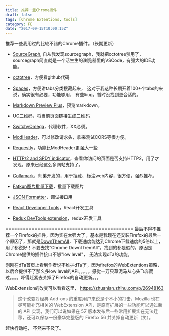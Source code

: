 ```yaml
---
title: 推荐一些Chrome插件
draft: false
tags: [Chrome Extentions, tools]
category: FE
date: "2017-09-15T10:00:15Z"
---
```


推荐一些我用过的比较不错的Chrome插件。（长期更新）

* [SourceGraph](https://about.sourcegraph.com/), 自从我发现sourcegraph，我就把octotree禁用了，sourcegraph简直就是一个活生生的浏览器里的VSCode，有强大的IDE功能。
* [octotree](https://github.com/buunguyen/octotree)，方便看github代码

* [Spaces](https://chrome.google.com/webstore/detail/spaces/cenkmofngpohdnkbjdpilgpmbiiljjim)，方便讲tabs分类搜藏起来， 这对于我这种长期开着100+个tabs的来说，确实很有必要，功能够用， 有些bug，暂时没找到更合适的。
* [Markdown Preview Plus](https://chrome.google.com/webstore/detail/markdown-preview-plus/febilkbfcbhebfnokafefeacimjdckgl)，预览markdown。
* [UC二维码](https://chrome.google.com/webstore/detail/uc-qr-code/nhelohnehpahakjoklmodmogclacjgdj)，将当前页面链接生成二维码
* [SwitchyOmega](https://github.com/FelisCatus/SwitchyOmega)，代理软件，XX必须。
* [ModHeader](https://chrome.google.com/webstore/detail/modheader/idgpnmonknjnojddfkpgkljpfnnfcklj)，可以修改请求头，拿来测试CORS等很方便。
* [Requestly](https://www.requestly.in/)，功能比ModHeader更强大一些
* [HTTP/2 and SPDY indicator](https://chrome.google.com/webstore/detail/http2-and-spdy-indicator/mpbpobfflnpcgagjijhmgnchggcjblin)，查看你访问的页面是否支持HTTP2，用了才发现，原来已经这么多网站支持了。
* [Collamark](http://collamark.com/)，师弟开发的，用于搜藏、标注web内容，很方便，强烈推荐。
* [Fatkun图片批量下载](https://chrome.google.com/webstore/detail/fatkun-batch-download-ima/nnjjahlikiabnchcpehcpkdeckfgnohf)，批量下载图片
* [JSON Formatter](https://github.com/callumlocke/json-formatter)，调试接口用
* [React Developer Tools](https://chrome.google.com/webstore/detail/react-developer-tools/fmkadmapgofadopljbjfkapdkoienihi)，React开发工具
* [Redux DevTools extension](https://github.com/zalmoxisus/redux-devtools-extension)，redux开发工具




============================================
最后不得不推荐一个Firefox的插件，因为实在太强大了，基本是我现在还安装Firefox的最后一个原因了，那就是[DownThemAll](http://www.downthemall.net/)，下载速度能达到Chrome下载速度的5倍以上，用了都说好！不要去找“Chrome DownThemAll”，找到的都是假的，原因是Chrome提供的插件接口不够"low level"， 无法实现dTa的功能。

刚刚在dTa首页上看到作者说不维护dTa了，因为firefox的WebExtentions策略，以后会提供不了那么多low level的API。。。。。感觉一万只草泥马从心头飞奔而过。。。。吓得赶紧去关掉了Firefox的自动更新。。。

WebExtension的改变可以看看这里， https://zhuanlan.zhihu.com/p/26948163
> 这个改变对经典 Add-ons 的重度用户来说是个不小的打击，Mozilla 也在尽可能补充相关的 WebExtension API，是原有扩展的一些功能可以通过新的 API 实现，我们可以说如果在 57 版本发布后一些常用扩展实在无法迁移，还可以保存一份豪华完整版的 Firefox 56 并关掉自动更新（笑）。

赶快行动吧， 不然来不及了。
